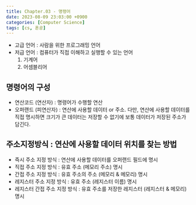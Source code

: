 ```yaml
---
title: Chapter.03 - 명령어
date: 2023-08-09 23:03:00 +0900
categories: [Computer Science]
tags: [cs, 혼공]
---
```


- 고급 언어 : 사람을 위한 프로그래밍 언어
- 저급 언어 : 컴퓨터가 직접 이해하고 실행할 수 있는 언어
  1. 기계어
  2. 어셈블리어

## **명령어의 구성**

- 연산코드 (연산자) : 명령어가 수행할 연산
- 오퍼랜드 (피연산자) : 연산에 사용할 데이터 or 주소. 다만, 연산에 사용할 데이터를 직접 명시하면 크기가 큰 데이터는 저장할 수 없기에 보통 데이터가 저장된 주소가 담긴다.

## **주소지정방식 : 연산에 사용할 데이터 위치를 찾는 방법**

- 즉시 주소 지정 방식 : 연산에 사용할 데이터를 오퍼랜드 필드에 명시
- 직접 주소 지정 방식 : 유효 주소 (메모리 주소) 명시
- 간접 주소 지정 방식 : 유효 주소의 주소 (메모리 & 메모리) 명시
- 레지스터 주소 지정 방식 : 유효 주소 (레지스터 이름) 명시
- 레지스터 간접 주소 지정 방식 : 유효 주소를 저장한 레지스터 (레지스터 & 메모리) 명시